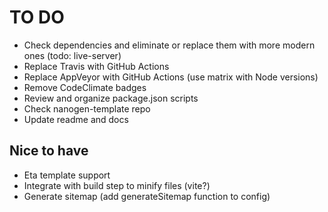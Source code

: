 # TO DO

- Check dependencies and eliminate or replace them with more modern ones (todo: live-server)
- Replace Travis with GitHub Actions
- Replace AppVeyor with GitHub Actions (use matrix with Node versions)
- Remove CodeClimate badges
- Review and organize package.json scripts
- Check nanogen-template repo
- Update readme and docs

## Nice to have

- Eta template support
- Integrate with build step to minify files (vite?)
- Generate sitemap (add generateSitemap function to config)
